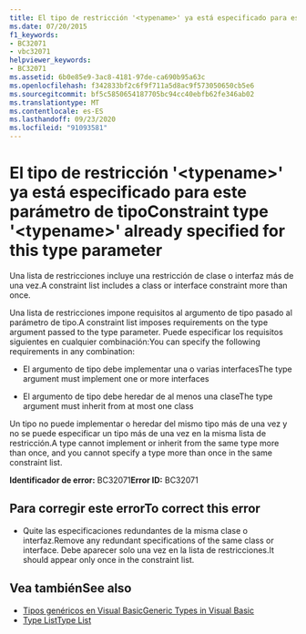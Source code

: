 ```yaml
---
title: El tipo de restricción '<typename>' ya está especificado para este parámetro de tipo
ms.date: 07/20/2015
f1_keywords:
- BC32071
- vbc32071
helpviewer_keywords:
- BC32071
ms.assetid: 6b0e85e9-3ac8-4181-97de-ca690b95a63c
ms.openlocfilehash: f342833bf2c6f9f711a5d8ac9f573050650cb5e6
ms.sourcegitcommit: bf5c5850654187705bc94cc40ebfb62fe346ab02
ms.translationtype: MT
ms.contentlocale: es-ES
ms.lasthandoff: 09/23/2020
ms.locfileid: "91093581"
---
```

# <a name="constraint-type-typename-already-specified-for-this-type-parameter"></a><span data-ttu-id="e47a7-102">El tipo de restricción '\<typename>' ya está especificado para este parámetro de tipo</span><span class="sxs-lookup"><span data-stu-id="e47a7-102">Constraint type '\<typename>' already specified for this type parameter</span></span>

<span data-ttu-id="e47a7-103">Una lista de restricciones incluye una restricción de clase o interfaz más de una vez.</span><span class="sxs-lookup"><span data-stu-id="e47a7-103">A constraint list includes a class or interface constraint more than once.</span></span>  
  
 <span data-ttu-id="e47a7-104">Una lista de restricciones impone requisitos al argumento de tipo pasado al parámetro de tipo.</span><span class="sxs-lookup"><span data-stu-id="e47a7-104">A constraint list imposes requirements on the type argument passed to the type parameter.</span></span> <span data-ttu-id="e47a7-105">Puede especificar los requisitos siguientes en cualquier combinación:</span><span class="sxs-lookup"><span data-stu-id="e47a7-105">You can specify the following requirements in any combination:</span></span>  
  
- <span data-ttu-id="e47a7-106">El argumento de tipo debe implementar una o varias interfaces</span><span class="sxs-lookup"><span data-stu-id="e47a7-106">The type argument must implement one or more interfaces</span></span>  
  
- <span data-ttu-id="e47a7-107">El argumento de tipo debe heredar de al menos una clase</span><span class="sxs-lookup"><span data-stu-id="e47a7-107">The type argument must inherit from at most one class</span></span>  
  
 <span data-ttu-id="e47a7-108">Un tipo no puede implementar o heredar del mismo tipo más de una vez y no se puede especificar un tipo más de una vez en la misma lista de restricción.</span><span class="sxs-lookup"><span data-stu-id="e47a7-108">A type cannot implement or inherit from the same type more than once, and you cannot specify a type more than once in the same constraint list.</span></span>  
  
 <span data-ttu-id="e47a7-109">**Identificador de error:** BC32071</span><span class="sxs-lookup"><span data-stu-id="e47a7-109">**Error ID:** BC32071</span></span>  
  
## <a name="to-correct-this-error"></a><span data-ttu-id="e47a7-110">Para corregir este error</span><span class="sxs-lookup"><span data-stu-id="e47a7-110">To correct this error</span></span>  
  
- <span data-ttu-id="e47a7-111">Quite las especificaciones redundantes de la misma clase o interfaz.</span><span class="sxs-lookup"><span data-stu-id="e47a7-111">Remove any redundant specifications of the same class or interface.</span></span> <span data-ttu-id="e47a7-112">Debe aparecer solo una vez en la lista de restricciones.</span><span class="sxs-lookup"><span data-stu-id="e47a7-112">It should appear only once in the constraint list.</span></span>  
  
## <a name="see-also"></a><span data-ttu-id="e47a7-113">Vea también</span><span class="sxs-lookup"><span data-stu-id="e47a7-113">See also</span></span>

- [<span data-ttu-id="e47a7-114">Tipos genéricos en Visual Basic</span><span class="sxs-lookup"><span data-stu-id="e47a7-114">Generic Types in Visual Basic</span></span>](../programming-guide/language-features/data-types/generic-types.md)
- [<span data-ttu-id="e47a7-115">Type List</span><span class="sxs-lookup"><span data-stu-id="e47a7-115">Type List</span></span>](../language-reference/statements/type-list.md)
